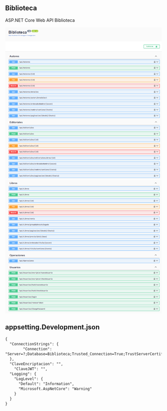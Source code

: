 ## Biblioteca
ASP.NET Core Web API Biblioteca

![Biblioteca](img/1.png)
![Biblioteca](img/2.png)




## appsetting.Development.json
``` 
{
  "ConnectionStrings": {
        "Connection": "Server=?;Database=Biblioteca;Trusted_Connection=True;TrustServerCertificate=True;MultipleActiveResultSets=True",
  },
  "ClaveEncriptacion": "",
    "ClaveJWT": "",
  "Logging": {
    "LogLevel": {
      "Default": "Information",
      "Microsoft.AspNetCore": "Warning"
    }
  }
}
``` 
